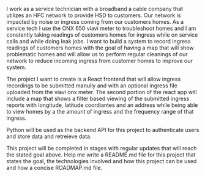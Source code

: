 I work as a service technician with a broadband a cable company that utilizes an HFC network to provide HSD to customers. Our network is impacted by noise or ingress coming from our customers homes. As a service tech I use the ONX 650 viavi meter to troubleshoot homes and I am constently taking readings of customers homes for ingress while on service calls and while doing leak jobs. I want to build a system to record ingress readings of customers homes with the goal of having a map that will show problematic homes and will allow us to perform regular cleanings of our network to reduce incoming ingress from customer homes to improve our system. 

The project I want to create is a React frontend that will allow ingress recordings to be submitted manully and with an optional ingress file uploaded from the viavi onx meter. The second portion of the react app will include a map that shows a filter based viewing of the submitted ingress reports with longitude, latitude coordiantes and an address while being able to view homes by a the amount of ingress and the frequency range of that ingress.

Python will be used as the backend API  for this project to authenticate users and store data and retreieve data.

This project will be completed in stages with regular updates that will reach the stated goal above.  Help me write a README.md file for this project that states the goal, the technologies involved and how this project can be used and how a concise ROADMAP.md file.